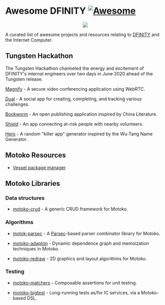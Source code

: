 # Awesome DFINITY [![Awesome](https://awesome.re/badge.svg)](https://awesome.re)

<p align="center">
  <img src="assets/dfinity-logo.png">
</p>

A curated list of awesome projects and resources relating to [DFINITY](https://dfinity.org) and the Internet Computer.

## Tungsten Hackathon

The Tungsten Hackathon channeled the energy and excitement of DFINITY's internal engineers over two days in June 2020 ahead of the Tungsten release.

[Magnify](https://github.com/Dfinity-Bjoern/Magnify) - A secure video conferencing application using WebRTC.

[Dual](https://github.com/egeyar/wochonecha/) - A social app for creating, completing, and tracking various challenges.

[Bookworm](https://github.com/rstout/bookworm) - An open publishing application inspired by China Literature.

[Shield](https://github.com/crusso/shield) - An app connecting at-risk people with nearby volunteers.

[Hero](https://github.com/stanleygjones/hackathon) - A random "killer app" generator inspired by the Wu-Tang Name Generator.


## Motoko Resources

- [Vessel package manager](https://github.com/kritzcreek/vessel)


## Motoko Libraries

### Data structures

- [motoko-crud](https://github.com/matthewhammer/motoko-crud) - A generic CRUD framework for Motoko.

### Algorithms

- [motok-parsec](https://github.com/crusso/mo-parsec/) - A [Parsec](https://hackage.haskell.org/package/parsec)-based parser combinator library for Motoko.

- [motoko-adapton](https://github.com/matthewhammer/motoko-adapton) - Dynamic dependence graph and memoization techniques in Motoko.

- [motoko-redraw](https://github.com/matthewhammer/motoko-redraw) - 2D graphics and layout algorithms for Motoko.

### Testing

- [motoko-matchers](https://github.com/kritzcreek/motoko-matchers) - Composable assertions for unit testing.

- [motoko-bigtest](https://github.com/matthewhammer/motoko-bigtest) - Long-running tests as/for IC services, via a Motoko-based DSL.
